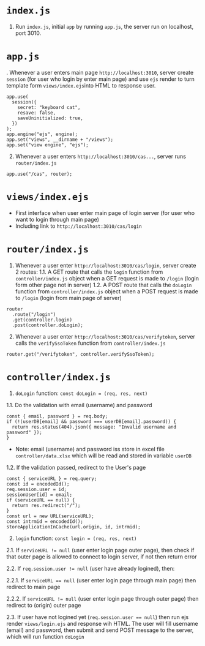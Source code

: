 # ```index.js```
1. Run ```index.js```, initial ```app``` by running ```app.js```, the server run on localhost, port 3010.
# ```app.js```
. Whenever a user enters main page ```http://localhost:3010```, server create ```session``` (for user who login by enter main page) and use ```ejs``` render to turn template form ```views/index.ejs```into HTML to response user.
```
app.use(
  session({
    secret: "keyboard cat",
    resave: false,
    saveUninitialized: true,
  })
);
app.engine("ejs", engine);
app.set("views", __dirname + "/views");
app.set("view engine", "ejs");
```
2. Whenever a user enters ```http://localhost:3010/cas...```, server runs ```router/index.js```  
```
app.use("/cas", router);
```
# ```views/index.ejs``` 
- First interface when user enter main page of login server (for user who want to login through main page)
- Including link to ```http://localhost:3010/cas/login```
# ```router/index.js```
1. Whenever a user enter ```http://localhost:3010/cas/login```, server create 2 routes:
1.1. A GET route that calls the ```login``` function from ```controller/index.js``` object when a GET request is made to ```/login``` (login form other page not in server)
1.2. A POST route that calls the ```doLogin``` function from ```controller/index.js``` object when a POST request is made to ```/login``` (login from main page of server)
```
router
  .route("/login")
  .get(controller.login)
  .post(controller.doLogin);
```
2. Whenever a user enter ```http://localhost:3010/cas/verifytoken```, server calls the ```verifySsoToken``` function from ```controller/index.js```
```
router.get("/verifytoken", controller.verifySsoToken);
```
# ```controller/index.js```
1. ```doLogin``` function: ```const doLogin = (req, res, next)```

1.1. Do the validation with email (username) and password
```
const { email, password } = req.body;
if (!(userDB[email] && password === userDB[email].password)) {
  return res.status(404).json({ message: "Invalid username and password" });
}
```
* Note: email (username) and password iss store in excel file ```controller/data.xlsx``` which will be read and stored in variable ```userDB```
  
1.2. If the validation passed, redirect to the User's page
```
const { serviceURL } = req.query;
const id = encodedId();
req.session.user = id;
sessionUser[id] = email;
if (serviceURL == null) {
  return res.redirect("/");
}
const url = new URL(serviceURL);
const intrmid = encodedId();
storeApplicationInCache(url.origin, id, intrmid);
```
2. ```login``` function: ```const login = (req, res, next)```

2.1. If ```serviceURL != null``` (user enter login page outer page), then check if that outer page is allowed to connect to login server, if not then return error

2.2. If ```req.session.user != null``` (user have already logined), then:
   
   2.2.1. If ```serviceURL == null``` (user enter login page through main page) then redirect to main page
   
   2.2.2. If ```serviceURL != null``` (user enter login page through outer page) then redirect to (origin) outer page

2.3. If user have not logined yet (```req.session.user == null```) then run ejs render ```views/login.ejs``` and response wih HTML. The user will fill username (email) and password, then submit and send POST message to the server, which will run function ```doLogin```
